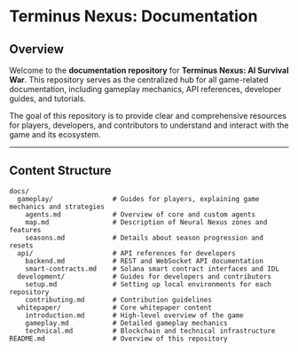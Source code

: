 # Terminus Nexus: Documentation

## Overview
Welcome to the **documentation repository** for **Terminus Nexus: AI Survival War**. This repository serves as the centralized hub for all game-related documentation, including gameplay mechanics, API references, developer guides, and tutorials.

The goal of this repository is to provide clear and comprehensive resources for players, developers, and contributors to understand and interact with the game and its ecosystem.

---

## Content Structure

```plaintext
docs/
  gameplay/               # Guides for players, explaining game mechanics and strategies
    agents.md             # Overview of core and custom agents
    map.md                # Description of Neural Nexus zones and features
    seasons.md            # Details about season progression and resets
  api/                    # API references for developers
    backend.md            # REST and WebSocket API documentation
    smart-contracts.md    # Solana smart contract interfaces and IDL
  development/            # Guides for developers and contributors
    setup.md              # Setting up local environments for each repository
    contributing.md       # Contribution guidelines
  whitepaper/             # Core whitepaper content
    introduction.md       # High-level overview of the game
    gameplay.md           # Detailed gameplay mechanics
    technical.md          # Blockchain and technical infrastructure
README.md                 # Overview of this repository
